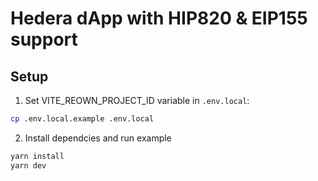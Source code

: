 # Hedera dApp with HIP820 & EIP155 support

## Setup

1. Set VITE_REOWN_PROJECT_ID variable in `.env.local`:

```sh
cp .env.local.example .env.local
```

2. Install dependcies and run example

```sh
yarn install
yarn dev
```
